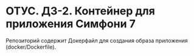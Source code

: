 # ОТУС. ДЗ-2. Контейнер для приложения Симфони 7

Репозиторий содержит Докерфайл для создания образа приложения (docker/Dockerfile).
